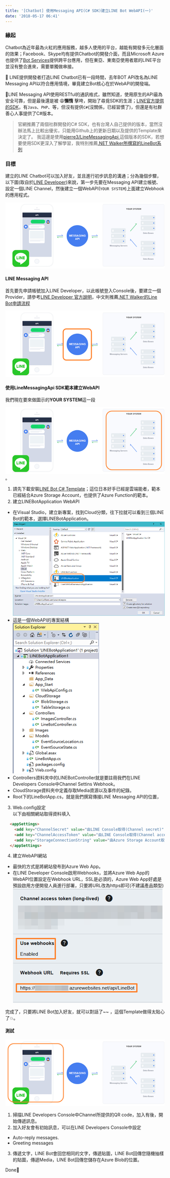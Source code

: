 ```yaml
---
title: '[Chatbot] 使用Messaging API(C# SDK)建立LINE Bot WebAPI(一)'
date: '2018-05-17 06:41'
---
```


### 緣起
Chatbot為近年最為火紅的應用服務，越多人使用的平台，越能有開發多元化層面的效果；Facebook、Skype均有提供Chatbot的開發介面，而且Microsoft Azure也提供了[Bot Services](https://azure.microsoft.com/zh-tw/services/bot-service/)提供跨平台應用，但在東亞、東南亞使用者眾的LINE平台並沒有整合進來，需要單獨做串接。

:beginner: LINE提供開發者打造LINE Chatbot已有一段時間，去年BOT API改名為LINE Messaging API以符合應用情境，畢竟建立Bot核心在於WebAPI的開發端。

🚀LINE Messaging API使用RESTful的通訊格式，雖然知道，使用原生的API最為安全可靠，但是最後還是被 😩**懶惰** 擊垮，開始了尋覓SDK的生涯；[LINE官方提供的SDK](https://developers.line.me/en/docs/messaging-api/line-bot-sdk/)，有```Java```、```PHP```、等，但沒有提供```C#```(沒關係，已經習慣了)，但還是有社群善心人事提供了C#版本。

> 官網推薦了兩個社群開發的C# SDK，也有台灣人自己提供的版本，當然沒辦法馬上比較出優劣，只能用Github上的更新日期以及提供的Template來決定了。
> 我這邊是使用[pierre3/LineMessagingApi ](https://github.com/pierre3/LineMessagingApi)這個版本的SDK，若想要使用SDK更深入了解學習，我特別推薦[.NET Walker所撰寫的LineBot系列](http://studyhost.blogspot.tw/2016/05/linebot-1-clinebot.html)

### 目標
建立的LINE Chatbot可以加入好友，並且進行初步訊息的溝通；分為幾個步驟，以下圖(取自於[LINE Developer](https://developers.line.me/en/docs/messaging-api/overview/))來說，第一步先要在Messaging API建立帳號、設定一個LINE Channel，然後建立一個WebAPI(```YOUR SYSTEM```)上面建立Webhook的應用程式。  

![chatbot-create-line-bot-using-messageing-api-01](/images/2018/05/chatbot-create-line-bot-using-messageing-api-01.png)

#### LINE Messaging API
首先要先申請帳號加入LINE Developer，以此帳號登入Console後，要建立一個Provider，請參考[LINE Developer 官方說明](https://developers.line.me/en/docs/messaging-api/overview/)，中文則推薦[.NET Walker的Line Bot申請流程](http://studyhost.blogspot.tw/2016/05/linebot-1-clinebot.html)  

![chatbot-create-line-bot-using-messageing-api-02](/images/2018/05/chatbot-create-line-bot-using-messageing-api-02.png)

#### 使用LineMessagingApi SDK範本建立WebAPI
我們現在要來做圖示的**YOUR SYSTEM**這一段  

![chatbot-create-line-bot-using-messageing-api-03](/images/2018/05/chatbot-create-line-bot-using-messageing-api-03.png)。
1. 請先下載安裝[LINE Bot C# Template](https://marketplace.visualstudio.com/items?itemName=pierre3.LINEBotCSharpTemplate)；這位日本好手已經是雲端能者，範本已經結合Azure Storage Account，也提供了Azure Function的範本。
2. 建立LINEBotApplication WebAPI  
  - 在Visual Studio，建立新專案，找到Cloud分類，往下拉就可以看到三個LINE Bot的範本，選擇LINEBotApplication。  
  ![chatbot-create-line-bot-using-messageing-api-04](/images/2018/05/chatbot-create-line-bot-using-messageing-api-04.png)
  - 這是一個WebAPI的專案結構  
   ![chatbot-create-line-bot-using-messageing-api-05](/images/2018/05/chatbot-create-line-bot-using-messageing-api-05.png)
  - Controllers資料夾中的LINEBotController就是要註冊我們在LINE Developers Console中Channel Settins Webhook。
  - CloudStorage資料夾中定義存取Media資源以及事件的紀錄。
  - Root下的LineBotApp.cs，就是我們撰寫傳接LINE Messaging API的位置，
3. Web.config設定  
  以下由相關網站取得資料填入
  ```HTML
    <appSettings>
      <add key="ChannelSecret" value="由LINE Console取得(Channel secret)" />
      <add key="ChannelAccessToken" value="由LINE Console取得(Channel accesss token)" />
      <add key="StorageConnectionString" value="由Azure Storage Account取得連接字串" />
    </appSettings>
  ```
4. 建立WebAPI網站
  - 最快的方式是將網站發布到Azure Web App。
  - 在LINE Developer Console啟用Webhooks，並將Azure Web App的WebAPI位置設定在Webhook URL，SSL是必須的，Azure Web App好處是預設啟用方便開發人員進行部署，只要將URL改為https即可(不建議產品類型)  
  ![chatbot-create-line-bot-using-messageing-api-06](/images/2018/05/chatbot-create-line-bot-using-messageing-api-06.png)

完成了，只要將LINE Bot加入好友，就可以對話了~~ ，這個Template做得太貼心了💥。

#### 測試
![/chatbot-create-line-bot-using-messageing-api-07](/images/2018/05/chatbot-create-line-bot-using-messageing-api-07.png)
1. 掃描LINE Developers Console中Channel所提供的QR code，加入有後，開始傳遞訊息。
2. 加入好友會有初始訊息，可以在LINE Developers Console中設定
  - Auto-reply messages.
  - Greeting messages
3. 傳遞文字，LINE Bot會回您相同的文字，傳遞貼圖，LINE Bot回傳您隨機抽樣的貼圖，傳遞Media，LINE Bot回傳您儲存在Azure Blob的位置。

Done:metal:
